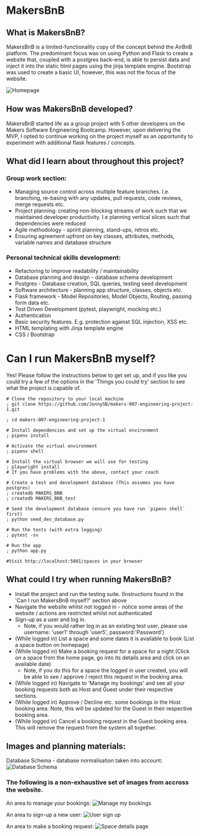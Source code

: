 # MakersBnB

## What is MakersBnB?

MakersBnB is a limited-functionality copy of the concept behind the AirBnB
platform. The predominant focus was on using Python and Flask to create a
website that, coupled with a postgres back-end, is able to persist data and
inject it into the static html pages using the jinja template engine. Bootstrap
was used to create a basic UI, however, this was not the focus of the website.

![Homepage](/static/readme_images/homepage.png)

## How was MakersBnB developed?

MakersBnB started life as a group project with 5 other developers on the Makers
Software Engineering Bootcamp. However, upon delivering the MVP, I opted to
continue working on the project myself as an opportunity to experiment with
additional flask features / concepts.

## What did I learn about throughout this project?

### Group work section:

- Managing source control across multiple feature branches. I.e. branching, re-basing with any updates, pull requests, code reviews, merge requests etc.
- Project planning: creating non-blocking streams of work such that we maintained developer productivity. I.e planning vertical slices such that dependencies were reduced
- Agile methodology - sprint planning, stand-ups, retros etc.
- Ensuring agreement upfront on key classes, attributes, methods, variable names and database structure

### Personal technical skills development:

- Refactoring to improve readability / maintainability
- Database planning and design - database schema development
- Postgres - Database creation, SQL queries, testing seed development
- Software architecture - planning app structure, classes, objects etc.
- Flask framework - Model Repositories, Model Objects, Routing, passing form data etc.
- Test Driven Development (pytest, playwright, mocking etc.)
- Authentication
- Basic security features. E.g. protection against SQL injection, XSS etc.
- HTML templating with Jinja template engine
- CSS / Bootstrap

# Can I run MakersBnB myself?

Yes! Please follow the instructions below to get set up, and if you like you
could try a few of the options in the 'Things you could try' section to see what
the project is capable of.

```shell
# Clone the repository to your local machine
; git clone https://github.com/JonnySB/makers-007-engineering-project-1.git

; cd makers-007-engineering-project-1

# Install dependencies and set up the virtual environment
; pipenv install

# Activate the virtual environment
; pipenv shell

# Install the virtual browser we will use for testing
; playwright install
# If you have problems with the above, contact your coach

# Create a test and development database (This assumes you have postgres)
; createdb MAKERS_BNB
; createdb MAKERS_BNB_test

# Seed the development database (ensure you have run `pipenv shell` first)
; python seed_dev_database.py

# Run the tests (with extra logging)
; pytest -sv

# Run the app
; python app.py

#Visit http://localhost:5001/spaces in your browser
```

## What could I try when running MakersBnB?

- Install the project and run the testing suite. (Instructions found in the 'Can I run MakersBnB myself?' section above
- Navigate the website whilst not logged in - notice some areas of the website / actions are restricted whilst not authenticated
- Sign-up as a user and log in.
  - Note, if you would rather log in as an existing test user, please use username: 'user1' through 'user5', password:'Password')
- (While logged in) List a space and some dates it is available to book (List a space button on homepage)
- (While logged in) Make a booking request for a space for a night (Click on a space from the home page, go into its details area and click on an available date)
  - Note, if you do this for a space the logged in user created, you will be able to see / approve / reject this request in the booking area.
- (While logged in) Navigate to 'Manage my bookings' and see all your booking requests both as Host and Guest under their respective sections.
- (While logged in) Approve / Decline etc. some bookings in the Host booking area. Note, this will be updated for the Guest in their respective booking area.
- (While logged in) Cancel a booking request in the Guest booking area. This will remove the request from the system all together.

## Images and planning materials:

Database Schema - database normalisation taken into account:
![Database Schema](/static/readme_images/database_schema.png)

### The following is a non-exhaustive set of images from accross the website.

An area to manage your bookings:
![Manage my bookings](/static/readme_images/manage_my_bookings.png)

An area to sign-up a new user:
![User sign up](/static/readme_images/user_sign_up.png)

An area to make a booking request:
![Space details page](/static/readme_images/space_details_page.png)
